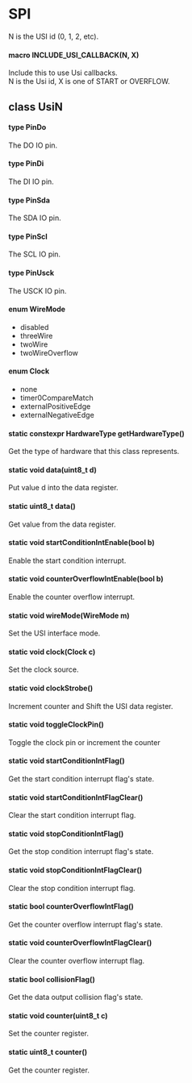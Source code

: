 # SPI

N is the USI id (0, 1, 2, etc).

#### macro INCLUDE_USI_CALLBACK(N, X)
Include this to use Usi callbacks.<br>
N is the Usi id, X is one of START or OVERFLOW.

## class UsiN

#### type PinDo
The DO IO pin.

#### type PinDi
The DI IO pin.

#### type PinSda
The SDA IO pin.

#### type PinScl
The SCL IO pin.

#### type PinUsck
The USCK IO pin.

#### enum WireMode
* disabled
* threeWire
* twoWire
* twoWireOverflow

#### enum Clock
* none
* timer0CompareMatch
* externalPositiveEdge
* externalNegativeEdge

#### static constexpr HardwareType getHardwareType()
Get the type of hardware that this class represents.

#### static void data(uint8_t d)
Put value d into the data register.

#### static uint8_t data()
Get value from the data register.

#### static void startConditionIntEnable(bool b)
Enable the start condition interrupt.

#### static void counterOverflowIntEnable(bool b)
Enable the counter overflow interrupt.

#### static void wireMode(WireMode m)
Set the USI interface mode.

#### static void clock(Clock c)
Set the clock source.

#### static void clockStrobe()
Increment counter and Shift the USI data register.

#### static void toggleClockPin()
Toggle the clock pin or increment the counter

#### static void startConditionIntFlag()
Get the start condition interrupt flag's state.

#### static void startConditionIntFlagClear()
Clear the start condition interrupt flag.

#### static void stopConditionIntFlag()
Get the stop condition interrupt flag's state.

#### static void stopConditionIntFlagClear()
Clear the stop condition interrupt flag.

#### static bool counterOverflowIntFlag()
Get the counter overflow interrupt flag's state.

#### static void counterOverflowIntFlagClear()
Clear the counter overflow interrupt flag.

#### static bool collisionFlag()
Get the data output collision flag's state.

#### static void counter(uint8_t c)
Set the counter register.

#### static uint8_t counter()
Get the counter register.

